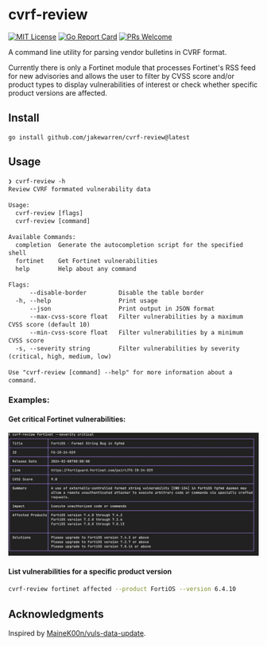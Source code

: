 # cvrf-review

[![MIT License](http://img.shields.io/badge/license-MIT-blue.svg?style=flat-square)](https://github.com/jakewarren/cvrf-review/blob/master/LICENSE)
[![Go Report Card](https://goreportcard.com/badge/github.com/jakewarren/cvrf-review)](https://goreportcard.com/report/github.com/jakewarren/cvrf-review)
[![PRs Welcome](https://img.shields.io/badge/PRs-welcome-brightgreen.svg?style=shields)](http://makeapullrequest.com)


A command line utility for parsing vendor bulletins in CVRF format. 

Currently there is only a Fortinet module that processes Fortinet's RSS feed for new advisories and allows the user to filter by CVSS score and/or product types to display vulnerabilities of interest or check whether specific product versions are affected.


## Install

```
go install github.com/jakewarren/cvrf-review@latest
```


## Usage

```
❯ cvrf-review -h
Review CVRF formmated vulnerability data

Usage:
  cvrf-review [flags]
  cvrf-review [command]

Available Commands:
  completion  Generate the autocompletion script for the specified shell
  fortinet    Get Fortinet vulnerabilities
  help        Help about any command

Flags:
      --disable-border         Disable the table border
  -h, --help                   Print usage
      --json                   Print output in JSON format
      --max-cvss-score float   Filter vulnerabilities by a maximum CVSS score (default 10)
      --min-cvss-score float   Filter vulnerabilities by a minimum CVSS score
  -s, --severity string        Filter vulnerabilities by severity (critical, high, medium, low)

Use "cvrf-review [command] --help" for more information about a command.
```

### Examples:

#### Get critical Fortinet vulnerabilities:
![screenshot](docs/images/fortinet_critical.png)

#### List vulnerabilities for a specific product version
```bash
cvrf-review fortinet affected --product FortiOS --version 6.4.10
```

## Acknowledgments
Inspired by [MaineK00n/vuls-data-update](https://github.com/MaineK00n/vuls-data-update).

